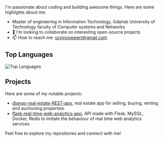 I'm passionate about coding and building awesome things. Here are some highlights about me:

- Master of engineering in Information Technology, Gdańsk University of Technology faculty of Computer systems and Networks
- 👯 I’m looking to collaborate on interesting open-source projects
- 📫 How to reach me: [szymonewert@gmail.com](mailto:szymonewert@gmail.com)

## Top Languages

![Top Languages](https://github-readme-stats.vercel.app/api/top-langs/?username=ewerttrewe&layout=compact&theme=radical)

## Projects

Here are some of my notable projects:

- [django-real-estate-REST-app](https://github.com/ewerttrewe/fullstack-real-estate-app), real estate app for selling, buying, renting and auctioning properties.
- [flask-real-time-web-analytics-app](https://github.com/ewerttrewe/flask-real-time-web-analytics), API made with Flask, MySQL, Docker, Redis to imitate the behaviour of real time web analytics services.

Feel free to explore my repositories and connect with me!

<!-- Add any additional sections or customizations as per your preference -->
